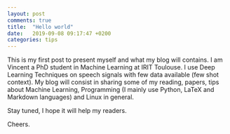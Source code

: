 ```yaml
---
layout: post
comments: true
title:  "Hello world"
date:   2019-09-08 09:17:47 +0200
categories: tips
---
```


This is my first post to present myself and what my blog will contains.
I am Vincent a PhD student in Machine Learning at IRIT Toulouse. I use Deep Learning Techniques on speech signals with few data available (few shot context).
My blog will consist in sharing some of my reading, papers, tips about Machine Learning, Programming (I mainly use Python, LaTeX and Markdown languages) and Linux in general.

Stay tuned, I hope it will help my readers.

Cheers.
